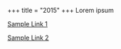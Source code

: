 +++
title = "2015"
+++
Lorem ipsum

[Sample Link 1](https://andrew.let-them.cyou)

[Sample Link 2](https://google.com)
